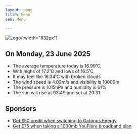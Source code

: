 ```yaml
---
layout: page
title: Menu
seo: Menu

---
```


![Logo](/images/logo.jpg){:width="832px"}

<!-- weather_marker starts -->
## On Monday, 23 June 2025

- The average temperature today is 16.99˚C,
- With highs of 17.2˚C and lows of 16.5˚C,
- It may feel like 16.34˚C with broken clouds
- The wind speed is 4.02m/s and visibility is 10000m
- The pressure is 1015hPa and humidity is 61%
- The sun will rise at 03:49 and set at 20:31

<!-- weather_marker ends -->

## Sponsors

- [Get £50 credit when switching to Octopus Energy](https://bit.ly/3oD1nnS)
- [Get £75 when taking a 1000mb YouFibre broadband plan](https://aklam.io/91zWhU?)
